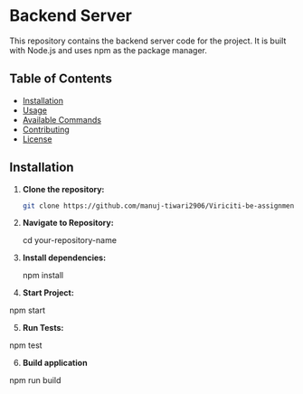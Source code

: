 # Backend Server

This repository contains the backend server code for the project. It is built with Node.js and uses npm as the package manager.

## Table of Contents

- [Installation](#installation)
- [Usage](#usage)
- [Available Commands](#available-commands)
- [Contributing](#contributing)
- [License](#license)

## Installation

1. **Clone the repository:**

   ```bash
   git clone https://github.com/manuj-tiwari2906/Viriciti-be-assignment.git

2. **Navigate to Repository:**

    cd your-repository-name

3. **Install dependencies:**

    npm install

4. **Start Project:**

  npm start

5. **Run Tests:**

  npm test

6. **Build application**

  npm run build



